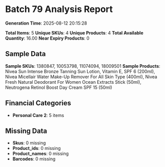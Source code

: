 # Batch 79 Analysis Report

**Generation Time**: 2025-08-12 20:15:28

**Total Items**: 5
**Unique SKUs**: 4
**Unique Products**: 4
**Total Available Quantity**: 16.00
**Near Expiry Products**: 0

## Sample Data
**Sample SKUs**: 1380847, 10053798, 11074094, 18009501
**Sample Products**: Nivea Sun Intense Bronze Tanning Sun Lotion, Vitamin E, SPF 6 (200ml), Nivea Micellair Water Make-Up Remover For All Skin Type (400ml), Nivea Fresh Natural Deodorant For Women Ocean Extracts Stick (50ml), Neutrogena Retinol Boost Day Cream SPF 15 (50ml)

## Financial Categories
- **Personal Care 2**: 5 items

## Missing Data
- **Skus**: 0 missing
- **Product_ids**: 0 missing
- **Product_names**: 0 missing
- **Barcodes**: 0 missing
